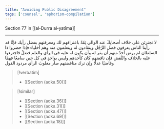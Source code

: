 ```yaml
---
title: "Avoiding Public Disagreement"
tags: ['counsel', "aphorism-compilation"]
---
```


 Section 77 in [[al-Durra al-yatīma]]

---
لا تجترئن على خلاف أصحابِكَ عند الوالي ثِقَةً باعترافهم لك ومعرفتهم بفضل رأيك فإنَّا قد رأينا الناس يعرفون فضل الرَّجُل وينقادون له ويتعلمون منه وهم أخلياء فإذا حضروا ذا السلطان لم يرض أحدٌ منهم أن يقر له وأن يكون له عليه في الرأي والعلم فضلٌ فاجترءوا عليه بالخلاف والنَّقض فإن ناقضهم كان كأحدهم  وليس بواجدٍ في كل حين سامعًا فهمًا وقاضيًا عدلًا وإن ترك مناقضتهم صار مغلوبَ الرأي مردود القول

> [!verbatim]
> - [[Section (adka.50)]]

> [!similar]
> - [[Section (adka.36)]]
> - [[Section (adka.31)]]
> - [[Section (adka.47)]]
> - [[Section (adka.69)]]
> - [[Section (adka.18)]]
